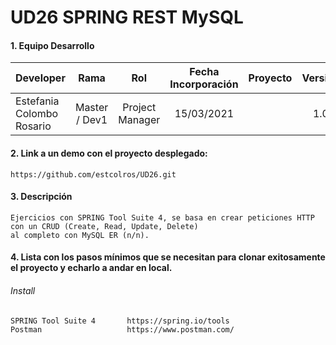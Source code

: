 # UD26 SPRING REST MySQL

#### 1. Equipo Desarrollo 
| Developer | Rama | Rol | Fecha Incorporación | Proyecto | Versión |
| --- | :---:  | :---:  | :---:  | :---: | :---:  |
| Estefania Colombo Rosario | Master / Dev1 | Project Manager | 15/03/2021 |   | 1.0  |

#### 2. Link a un demo con el proyecto desplegado:
```
https://github.com/estcolros/UD26.git
```

#### 3. Descripción 
```
Ejercicios con SPRING Tool Suite 4, se basa en crear peticiones HTTP con un CRUD (Create, Read, Update, Delete) 
al completo con MySQL ER (n/n).
```

#### 4. Lista con los pasos mínimos que se necesitan para clonar exitosamente el proyecto y echarlo a andar en local.
###### Install
```
SPRING Tool Suite 4       https://spring.io/tools
Postman                   https://www.postman.com/
```

